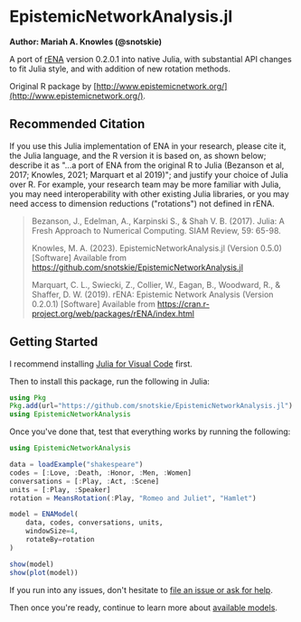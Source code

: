 # EpistemicNetworkAnalysis.jl

**Author: Mariah A. Knowles (@snotskie)**

A port of [rENA](https://rdrr.io/cran/rENA/) version 0.2.0.1 into native Julia, with substantial API changes to fit Julia style, and with addition of new rotation methods.

Original R package by [http://www.epistemicnetwork.org/](http://www.epistemicnetwork.org/).

## Recommended Citation

If you use this Julia implementation of ENA in your research, please cite it, the Julia language, and the R version it is based on, as shown below; describe it as "...a port of ENA from the original R to Julia (Bezanson et al, 2017; Knowles, 2021; Marquart et al 2019)"; and justify your choice of Julia over R. For example, your research team may be more familiar with Julia, you may need interoperability with other existing Julia libraries, or you may need access to dimension reductions ("rotations") not defined in rENA.

> Bezanson, J., Edelman, A., Karpinski S., & Shah V. B. (2017). Julia: A Fresh Approach to Numerical Computing. SIAM Review, 59: 65-98.
> 
> Knowles, M. A. (2023). EpistemicNetworkAnalysis.jl (Version 0.5.0) \[Software\] Available from https://github.com/snotskie/EpistemicNetworkAnalysis.jl
> 
> Marquart, C. L., Swiecki, Z., Collier, W., Eagan, B., Woodward, R., & Shaffer, D. W. (2019). rENA: Epistemic Network Analysis (Version 0.2.0.1) \[Software\] Available from https://cran.r-project.org/web/packages/rENA/index.html

## Getting Started

I recommend installing [Julia for Visual Code](https://code.visualstudio.com/docs/languages/julia) first.

Then to install this package, run the following in Julia:

```julia
using Pkg
Pkg.add(url="https://github.com/snotskie/EpistemicNetworkAnalysis.jl")
using EpistemicNetworkAnalysis
```

Once you've done that, test that everything works by running the following:

```julia
using EpistemicNetworkAnalysis

data = loadExample("shakespeare")
codes = [:Love, :Death, :Honor, :Men, :Women]
conversations = [:Play, :Act, :Scene]
units = [:Play, :Speaker]
rotation = MeansRotation(:Play, "Romeo and Juliet", "Hamlet")

model = ENAModel(
    data, codes, conversations, units,
    windowSize=4,
    rotateBy=rotation
)

show(model)
show(plot(model))
```

If you run into any issues, don't hesitate to [file an issue or ask for help](https://github.com/snotskie/EpistemicNetworkAnalysis.jl/issues).

Then once you're ready, continue to learn more about [available models](models.md).